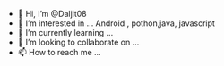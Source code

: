 - 👋 Hi, I’m @Daljit08
- 👀 I’m interested in ... Android , pothon,java, javascript
- 🌱 I’m currently learning ...
- 💞️ I’m looking to collaborate on ...
- 📫 How to reach me ...

<!---
Daljit08/Daljit08 is a ✨ special ✨ repository because its `README.md` (this file) appears on your GitHub profile.
You can click the Preview link to take a look at your changes.
--->
